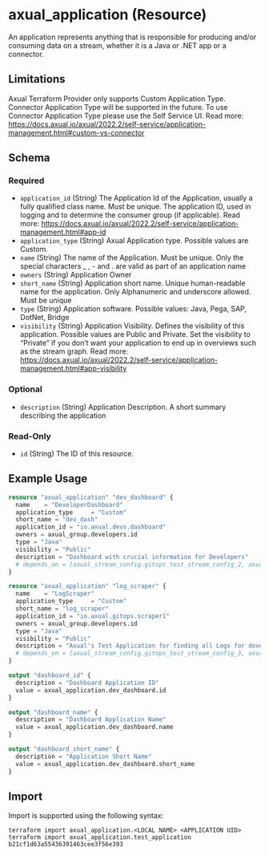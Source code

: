 # axual_application (Resource)

An application represents anything that is responsible for producing and/or consuming data on a stream, whether it is a Java or .NET app or a connector.

## Limitations
Axual Terraform Provider only supports Custom Application Type. Connector Application Type will be supported in the future. To use Connector Application Type please use the Self Service UI. Read more: https://docs.axual.io/axual/2022.2/self-service/application-management.html#custom-vs-connector

<!-- schema generated by tfplugindocs -->
## Schema

### Required

- `application_id` (String) The Application Id of the Application, usually a fully qualified class name. Must be unique. The application ID, used in logging and to determine the consumer group (if applicable). Read more: https://docs.axual.io/axual/2022.2/self-service/application-management.html#app-id
- `application_type` (String) Axual Application type. Possible values are Custom.
- `name` (String) The name of the Application. Must be unique. Only the special characters _ , - and . are valid as part of an application name
- `owners` (String) Application Owner
- `short_name` (String) Application short name. Unique human-readable name for the application. Only Alphanumeric and underscore allowed. Must be unique
- `type` (String) Application software. Possible values: Java, Pega, SAP, DotNet, Bridge
- `visibility` (String) Application Visibility. Defines the visibility of this application. Possible values are Public and Private. Set the visibility to “Private” if you don’t want your application to end up in overviews such as the stream graph. Read more: https://docs.axual.io/axual/2022.2/self-service/application-management.html#app-visibility

### Optional

- `description` (String) Application Description. A short summary describing the application

### Read-Only

- `id` (String) The ID of this resource.

## Example Usage

```terraform
resource "axual_application" "dev_dashboard" {
  name    = "DeveloperDashboard"
  application_type     = "Custom"
  short_name = "dev_dash"
  application_id = "io.axual.devs.dashboard"
  owners = axual_group.developers.id
  type = "Java"
  visibility = "Public"
  description = "Dashboard with crucial information for Developers"
  # depends_on = [axual_stream_config.gitops_test_stream_config_2, axual_stream.gitops_test_stream2]
}

resource "axual_application" "log_scraper" {
  name    = "LogScraper"
  application_type     = "Custom"
  short_name = "log_scraper"
  application_id = "io.axual.gitops.scraper1"
  owners = axual_group.developers.id
  type = "Java"
  visibility = "Public"
  description = "Axual's Test Application for finding all Logs for developers"
  # depends_on = [axual_stream_config.gitops_test_stream_config_3, axual_stream.gitops_test_stream2]
}

output "dashboard_id" {
  description = "Dashboard Application ID"
  value = axual_application.dev_dashboard.id
}

output "dashboard_name" {
  description = "Dashboard Application Name"
  value = axual_application.dev_dashboard.name
}

output "dashboard_short_name" {
  description = "Application Short Name"
  value = axual_application.dev_dashboard.short_name
}
```

## Import

Import is supported using the following syntax:

```shell
terraform import axual_application.<LOCAL NAME> <APPLICATION UID>
terraform import axual_application.test_application b21cf1d63a55436391463cee3f56e393
```